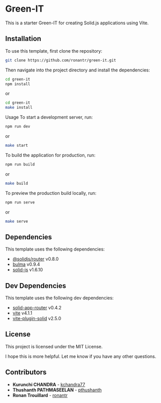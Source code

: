 # Green-IT

This is a starter Green-IT for creating Solid.js applications using Vite.

## Installation

To use this template, first clone the repository:

```sh
git clone https://github.com/ronantr/green-it.git
```
Then navigate into the project directory and install the dependencies:

```sh
cd green-it
npm install
```
or
```sh
cd green-it
make install
```
Usage
To start a development server, run:

```sh
npm run dev
```
or
```sh
make start
```

To build the application for production, run:

```sh
npm run build
```
or
```sh
make build
```
To preview the production build locally, run:

```sh
npm run serve
```
or
```sh
make serve
```



## Dependencies
This template uses the following dependencies:

- [@solidjs/router](https://www.npmjs.com/package/@solidjs/router) v0.8.0
- [bulma](https://www.npmjs.com/package/bulma) v0.9.4
- [solid-js](https://www.npmjs.com/package/solid-js) v1.6.10

## Dev Dependencies
This template uses the following dev dependencies:

- [solid-app-router](https://www.npmjs.com/package/solid-app-router) v0.4.2
- [vite](https://www.npmjs.com/package/vite) v4.1.1
- [vite-plugin-solid](https://www.npmjs.com/package/vite-plugin-solid) v2.5.0
## License
This project is licensed under the MIT License.
 

I hope this is more helpful. Let me know if you have any other questions.



## Contributors

* **Kurunchi CHANDRA** - [kchandra77](https://github.com/kchandra77)
* **Thushanth PATHMASEELAN** - [pthushanth](https://github.com/pthushanth)
* **Ronan Trouillard** - [ronantr](https://github.com/ronantr)

